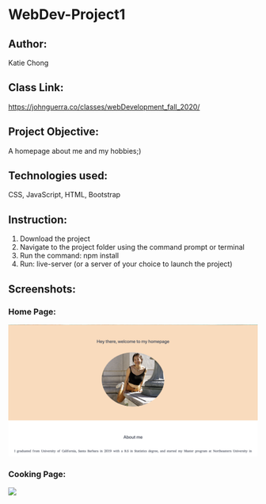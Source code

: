 # WebDev-Project1
## Author:
   Katie Chong
## Class Link:
   https://johnguerra.co/classes/webDevelopment_fall_2020/
## Project Objective:
   A homepage about me and my hobbies;) 
## Technologies used: 
   CSS, JavaScript, HTML, Bootstrap
## Instruction:  
1. Download the project 
1. Navigate to the project folder using the command prompt or terminal 
1. Run the command: npm install 
1. Run: live-server (or a server of your choice to launch the project)

## Screenshots:
### Home Page:
![](/images/ScreenshotHome.png)
### Cooking Page:
![](/images/ScreenshotCooking.png)

